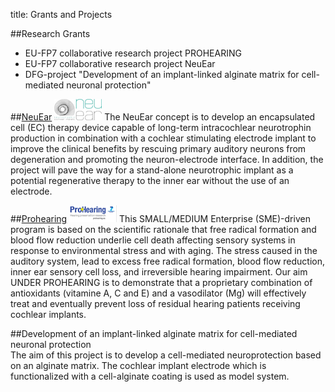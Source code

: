title: Grants and Projects


##Research Grants

* EU-FP7 collaborative research project PROHEARING
* EU-FP7 collaborative research project NeuEar
* DFG-project "Development of an implant-linked alginate matrix for cell-mediated neuronal protection"    


##[NeuEar](http://www.neuear.eu) ![Logo NeuEar](neuearklein.jpg)
The NeuEar concept is to develop an encapsulated cell (EC) therapy device capable of long-term intracochlear neurotrophin production in combination with a cochlear stimulating electrode implant to improve the clinical benefits by rescuing primary auditory neurons from degeneration and promoting the neuron-electrode interface. In addition, the project will pave the way for a stand-alone neurotrophic implant as a potential regenerative therapy to the inner ear without the use of an electrode. 

##[Prohearing](http://www.prohearing.eu) ![Logo Prohearing](Prohearklein.jpg)
This SMALL/MEDIUM Enterprise (SME)-driven program is based on the scientific rationale that free radical formation and blood flow reduction underlie cell death affecting sensory systems in response to environmental stress and with aging. 
The stress caused in the auditory system, lead to excess free radical formation, blood flow reduction, inner ear sensory cell loss, and irreversible hearing impairment.
Our aim UNDER PROHEARING is to demonstrate that a proprietary combination of antioxidants (vitamine A, C and E) and a 
vasodilator (Mg) will effectively treat and eventually prevent loss of residual hearing patients receiving cochlear implants.

##Development of an implant-linked alginate matrix for cell-mediated neuronal protection  
The aim of this project is to develop a cell-mediated neuroprotection based on an alginate matrix. The cochlear implant electrode which is functionalized with a cell-alginate coating is used as model system.

